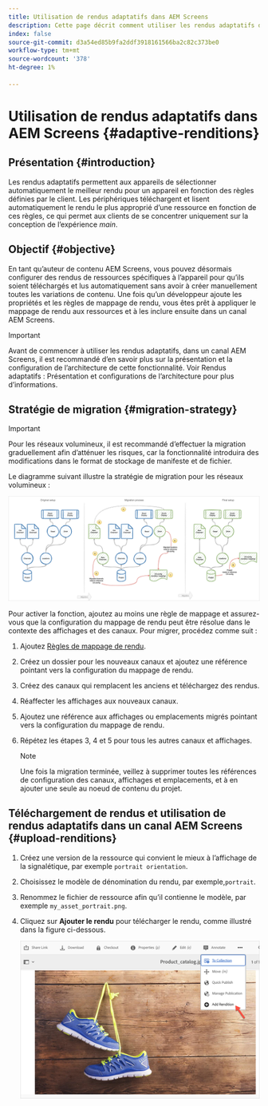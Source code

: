 ```yaml
---
title: Utilisation de rendus adaptatifs dans AEM Screens
description: Cette page décrit comment utiliser les rendus adaptatifs dans AEM Screens.
index: false
source-git-commit: d3a54ed85b9fa2ddf3918161566ba2c82c373be0
workflow-type: tm+mt
source-wordcount: '378'
ht-degree: 1%

---
```


# Utilisation de rendus adaptatifs dans AEM Screens {#adaptive-renditions}

## Présentation {#introduction}

Les rendus adaptatifs permettent aux appareils de sélectionner automatiquement le meilleur rendu pour un appareil en fonction des règles définies par le client. Les périphériques téléchargent et lisent automatiquement le rendu le plus approprié d’une ressource en fonction de ces règles, ce qui permet aux clients de se concentrer uniquement sur la conception de l’expérience *main*.

## Objectif {#objective}

En tant qu’auteur de contenu AEM Screens, vous pouvez désormais configurer des rendus de ressources spécifiques à l’appareil pour qu’ils soient téléchargés et lus automatiquement sans avoir à créer manuellement toutes les variations de contenu.
Une fois qu’un développeur ajoute les propriétés et les règles de mappage de rendu, vous êtes prêt à appliquer le mappage de rendu aux ressources et à les inclure ensuite dans un canal AEM Screens.

>[!IMPORTANT]
>Avant de commencer à utiliser les rendus adaptatifs, dans un canal AEM Screens, il est recommandé d’en savoir plus sur la présentation et la configuration de l’architecture de cette fonctionnalité. Voir Rendus adaptatifs : Présentation et configurations de l’architecture pour plus d’informations.

## Stratégie de migration {#migration-strategy}

>[!IMPORTANT]
>Pour les réseaux volumineux, il est recommandé d’effectuer la migration graduellement afin d’atténuer les risques, car la fonctionnalité introduira des modifications dans le format de stockage de manifeste et de fichier.

Le diagramme suivant illustre la stratégie de migration pour les réseaux volumineux :

![image](/help/user-guide/assets/adaptive-renditions/migration-strategy1.png)

Pour activer la fonction, ajoutez au moins une règle de mappage et assurez-vous que la configuration du mappage de rendu peut être résolue dans le contexte des affichages et des canaux. Pour migrer, procédez comme suit :

1. Ajoutez [Règles de mappage de rendu](/help/user-guide/adaptive-renditions.md).
1. Créez un dossier pour les nouveaux canaux et ajoutez une référence pointant vers la configuration du mappage de rendu.
1. Créez des canaux qui remplacent les anciens et téléchargez des rendus.
1. Réaffecter les affichages aux nouveaux canaux.
1. Ajoutez une référence aux affichages ou emplacements migrés pointant vers la configuration du mappage de rendu.
1. Répétez les étapes 3, 4 et 5 pour tous les autres canaux et affichages.

   >[!NOTE]
   >Une fois la migration terminée, veillez à supprimer toutes les références de configuration des canaux, affichages et emplacements, et à en ajouter une seule au noeud de contenu du projet.


## Téléchargement de rendus et utilisation de rendus adaptatifs dans un canal AEM Screens {#upload-renditions}

1. Créez une version de la ressource qui convient le mieux à l’affichage de la signalétique, par exemple `portrait orientation`.

1. Choisissez le modèle de dénomination du rendu, par exemple,`portrait`.

1. Renommez le fichier de ressource afin qu’il contienne le modèle, par exemple `my_asset_portrait.png`.

1. Cliquez sur **Ajouter le rendu** pour télécharger le rendu, comme illustré dans la figure ci-dessous.

   ![image](/help/user-guide/assets/adaptive-renditions/add-rendition.png)